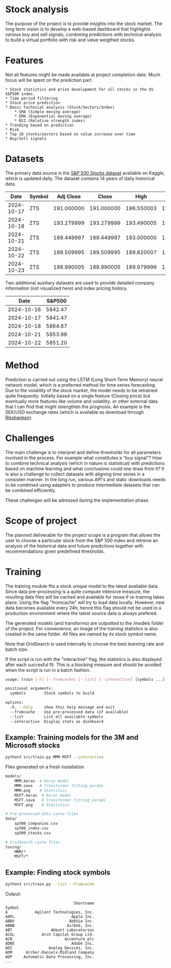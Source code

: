 # Stock analysis

The purpose of the project is to provide insights into the stock market. The long term vision is to develop a web-based dashboard that highlights various buy and sell signals, combining predictions with technical analysis
to build a virtual portfolio with risk and value weigthed stocks.

# Features

Not all features might be made available at project completion date. Much focus will be spent on
the prediction part.

    * Stock statistics and price development for all stocks in the US S&P500 index.
    * Time period filtering
    * Stock price prediction
    * Basic technical analysis (Stock/Sectors/Index)
        * SMA (Simple moving average)
        * EMA (Exponential moving average)
        * RSI (Relative strength index)
    * Trending based on prediction
    * Risk
    * Top 10 stocks/sectors based on value increase over time
    * Buy/Sell signals

# Datasets

The primary data source is the [S&P 500 Stocks dataset](https://www.kaggle.com/datasets/andrewmvd/sp-500-stocks) available on Kaggle, which is updated daily. The dataset contains 14 years of daily historical data.

| Date       | Symbol | Adj Close  | Close      | High       | Low        | Open       | Volume    |
| ---------- | ------ | ---------- | ---------- | ---------- | ---------- | ---------- | --------- |
| 2024-10-17 | ZTS    | 191.000000 | 191.000000 | 196.550003 | 190.889999 | 195.710007 | 1701200.0 |
| 2024-10-18 | ZTS    | 193.279999 | 193.279999 | 193.490005 | 190.500000 | 191.160004 | 1576400.0 |
| 2024-10-21 | ZTS    | 189.449997 | 189.449997 | 193.000000 | 189.179993 | 192.479996 | 959500.0  |
| 2024-10-22 | ZTS    | 189.509995 | 189.509995 | 189.820007 | 187.220001 | 188.410004 | 1441900.0 |
| 2024-10-23 | ZTS    | 188.990005 | 188.990005 | 189.979996 | 187.559998 | 189.399994 | 1339482.0 |

Two additional auxiliary datasets are used to provide detailed company information (not visualized here) and index pricing history.

| Date       | S&P500  |
| ---------- | ------- |
| 2024-10-16 | 5842.47 |
| 2024-10-17 | 5841.47 |
| 2024-10-18 | 5864.67 |
| 2024-10-21 | 5853.98 |
| 2024-10-22 | 5851.20 |

# Method

Prediction is carried out using the LSTM (Long Short-Term Memory) neural network model, which is a preferred method for time series forecasting. Due to the volatility of the stock market, the model needs to be retrained quite frequently.
Initially based on a single feature (Closing price) but eventually more features like volume and volatility. or other external data
that I can find that might strengthen the prognosis. An example is the SEK/USD exchange rates (which is available as download through
[Riksbanken](https://www.riksbank.se/en-gb/statistics/interest-rates-and-exchange-rates/search-interest-rates-and-exchange-rates/)).

# Challenges

The main challenge is to interpret and define thresholds for all parameters involved in the process.
For example what constitutes a "buy signal"? How to combine technical analysis (which in nature is statistical)
with predictions based on machine learning and what conclusions could one draw from it?
It is also a challenge to collect datasets with aligning time series in a consisten manner.
In the long run, various API's and static downloads needs to be combined using adapters to produce intermediate
datasets that can be combined efficiently.

These challenges will be adressed during the implementation phase.

# Scope of project

The planned deliverable for the project scope is a program that allows the user to choose a particular stock
from the S&P 500 index and retreive an analysis of the historical data and future predictions together with recommendations
given predefined thresholds.

# Training

The training module fits a stock unique model to the latest available data.
Since data pre-processing is a quite compute intensive measure, the resulting data
files will be cached and available for reuse if re-training takes place. Using the
flag "fromcache" will try to load data locally. However, new data becomes available
every 24h; hence this flag should not be used in a production environment where the
latest source data is always prefered.

The generated models (and transforms) are outputted to the /models folder of the project.
For convenience, an image of the training statistics is also created in the same folder.
All files are named by its stock symbol name.

Note that GridSearch is used internally to choose the best learning rate and batch size.

If the script is run with the "interactive" flag, the statistics is also displayed after each succesful fit.
This is a blocking measure and should be avoided when the script is run in a batch fashion.

```bash
usage: train [-h] [--fromcache] [--list] [--interactive] [symbols ...]

positional arguments:
  symbols        Stock symbols to build

options:
  -h, --help     show this help message and exit
  --fromcache    Use pre-processed data (if available)
  --list         List all available symbols
  --interactive  Display stats as dashboard
```

## Example: Training models for the 3M and Microsoft stocks

```bash
python3 src/train.py MMM MSFT --interactive
```

Files generated on a fresh installation

```bash
models/
    MMM.keras  # Keras model
    MMM.save   # Transformer fitting params
    MMM.png    # Statistics
    MSFT.keras  # Keras model
    MSFT.save   # Transformer fitting params
    MSFT.png    # Statistics

# Pre-processed data cache files
data/
    sp500_companies.csv
    sp500_index.csv
    sp500_stocks.csv

# GridSearch cache files
tuning/
    MMM/*
    MSFT/*
```

## Example: Finding stock symbols

```bash
python3 src/train.py --list --fromcache
```

Output:

```
                              Shortname
Symbol
A            Agilent Technologies, Inc.
AAPL                         Apple Inc.
ABBV                        AbbVie Inc.
ABNB                       Airbnb, Inc.
ABT                 Abbott Laboratories
ACGL            Arch Capital Group Ltd.
ACN                       Accenture plc
ADBE                         Adobe Inc.
ADI                Analog Devices, Inc.
ADM      Archer-Daniels-Midland Company
ADP     Automatic Data Processing, Inc.
...
```
